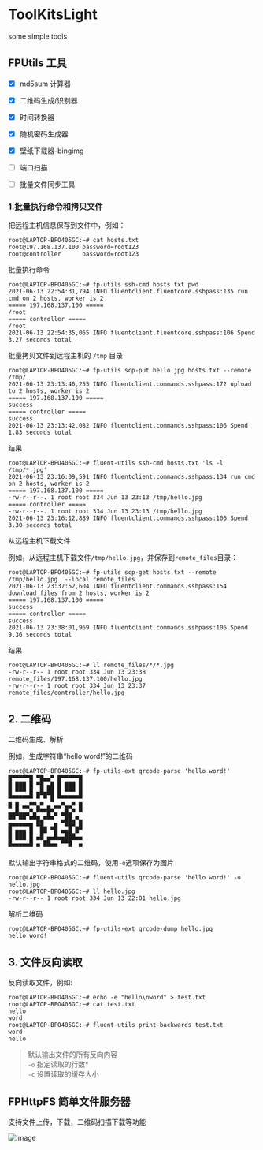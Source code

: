 # ToolKitsLight
some simple tools 

## FPUtils 工具

- [X] md5sum 计算器
- [X] 二维码生成/识别器
- [X] 时间转换器
- [X] 随机密码生成器
- [X] 壁纸下载器-bingimg
- [ ] 端口扫描
- [ ] 批量文件同步工具


### 1.批量执行命令和拷贝文件

把远程主机信息保存到文件中，例如：
```
root@LAPTOP-BFO405GC:~# cat hosts.txt
root@197.168.137.100 password=root123
root@controller      password=root123
```
批量执行命令
```
root@LAPTOP-BFO405GC:~# fp-utils ssh-cmd hosts.txt pwd
2021-06-13 22:54:31,794 INFO fluentclient.fluentcore.sshpass:135 run cmd on 2 hosts, worker is 2
===== 197.168.137.100 =====
/root
===== controller =====
/root
2021-06-13 22:54:35,065 INFO fluentclient.fluentcore.sshpass:106 Spend 3.27 seconds total
```

批量拷贝文件到远程主机的 `/tmp` 目录
```
root@LAPTOP-BFO405GC:~# fp-utils scp-put hello.jpg hosts.txt --remote /tmp/
2021-06-13 23:13:40,255 INFO fluentclient.commands.sshpass:172 upload to 2 hosts, worker is 2
===== 197.168.137.100 =====
success
===== controller =====
success
2021-06-13 23:13:42,082 INFO fluentclient.commands.sshpass:106 Spend 1.83 seconds total
```
结果
```
root@LAPTOP-BFO405GC:~# fluent-utils ssh-cmd hosts.txt 'ls -l /tmp/*.jpg'
2021-06-13 23:16:09,591 INFO fluentclient.commands.sshpass:134 run cmd on 2 hosts, worker is 2
===== 197.168.137.100 =====
-rw-r--r--. 1 root root 334 Jun 13 23:13 /tmp/hello.jpg
===== controller =====
-rw-r--r--. 1 root root 334 Jun 13 23:13 /tmp/hello.jpg
2021-06-13 23:16:12,889 INFO fluentclient.commands.sshpass:106 Spend 3.30 seconds total
```
从远程主机下载文件

例如，从远程主机下载文件`/tmp/hello.jpg`，并保存到`remote_files`目录：
```
root@LAPTOP-BFO405GC:~# fp-utils scp-get hosts.txt --remote /tmp/hello.jpg  --local remote_files
2021-06-13 23:37:52,604 INFO fluentclient.commands.sshpass:154 download files from 2 hosts, worker is 2
===== 197.168.137.100 =====
success
===== controller =====
success
2021-06-13 23:38:01,969 INFO fluentclient.commands.sshpass:106 Spend 9.36 seconds total
```
结果
```
root@LAPTOP-BFO405GC:~# ll remote_files/*/*.jpg
-rw-r--r-- 1 root root 334 Jun 13 23:38 remote_files/197.168.137.100/hello.jpg
-rw-r--r-- 1 root root 334 Jun 13 23:37 remote_files/controller/hello.jpg
```

## 2. 二维码

二维码生成、解析

例如，生成字符串“hello word!”的二维码
```
root@LAPTOP-BFO405GC:~# fp-utils-ext qrcode-parse 'hello word!'
█▀▀▀▀▀█ ▀█▄▄▀ █▀▀▀▀▀█
█ ███ █ ▀█ ▄█ █ ███ █
█ ▀▀▀ █ ▄█▄██ █ ▀▀▀ █
▀▀▀▀▀▀▀ ▀ ▀ █ ▀▀▀▀▀▀▀
█ █ ▄▄▀▀▄▀ ▄ ▄▄▀▄▄▀ █
▄▄█▄▄▄▀▄▀▀▀█▀▄ ▄█▄▀ ▀
▀▀ ▀▀ ▀▀█▄▀▀▀  ▄██▄▀▄
█▀▀▀▀▀█ ▀█▄ ▄█  ▀█▀▄█
█ ███ █  █▀  █ ▀██▄▀
█ ▀▀▀ █ ▀▀▄█▀▀▀███▀▀▀
▀▀▀▀▀▀▀ ▀ ▀▀▀▀   ▀  ▀
```
默认输出字符串格式的二维码，使用`-o`选项保存为图片
```
root@LAPTOP-BFO405GC:~# fluent-utils qrcode-parse 'hello word!' -o hello.jpg 
root@LAPTOP-BFO405GC:~# ll hello.jpg 
-rw-r--r-- 1 root root 334 Jun 13 22:01 hello.jpg
```
解析二维码

```
root@LAPTOP-BFO405GC:~# fp-utils-ext qrcode-dump hello.jpg 
hello word!
```

## 3. 文件反向读取

反向读取文件，例如:
```
root@LAPTOP-BFO405GC:~# echo -e "hello\nword" > test.txt
root@LAPTOP-BFO405GC:~# cat test.txt 
hello
word
root@LAPTOP-BFO405GC:~# fluent-utils print-backwards test.txt 
word
hello
```
>默认输出文件的所有反向内容  
>`-o` 指定读取的行数*  
>`-c` 设置读取的缓存大小


## FPHttpFS 简单文件服务器

支持文件上传，下载，二维码扫描下载等功能

![image](https://user-images.githubusercontent.com/16282152/114277052-167ea780-9a5c-11eb-9112-c2fd6aaf2fde.png)
